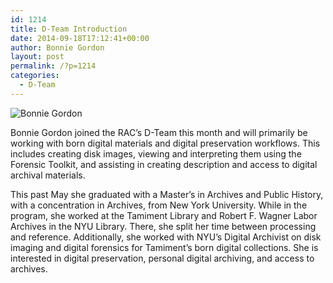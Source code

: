 ```yaml
---
id: 1214
title: D-Team Introduction
date: 2014-09-18T17:12:41+00:00
author: Bonnie Gordon
layout: post
permalink: /?p=1214
categories:
  - D-Team
---
```

![Bonnie Gordon](http://rockarch.org/programs/digital/bitsandbytes/wp-content/uploads/2014/09/1782176_10152153341800902_1323125183_n.jpg)

Bonnie Gordon joined the RAC’s D-Team this month and will primarily be working with born digital materials and digital preservation workflows. This includes creating disk images, viewing and interpreting them using the Forensic Toolkit, and assisting in creating description and access to digital archival materials.

This past May she graduated with a Master’s in Archives and Public History, with a concentration in Archives, from New York University. While in the program, she worked at the Tamiment Library and Robert F. Wagner Labor Archives in the NYU Library. There, she split her time between processing and reference. Additionally, she worked with NYU’s Digital Archivist on disk imaging and digital forensics for Tamiment’s born digital collections. She is interested in digital preservation, personal digital archiving, and access to archives.

